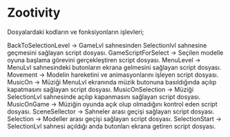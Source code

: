 # Zootivity

Dosyalardaki kodların ve fonksiyonların işlevleri;

BackToSelectionLevel -> GameLvl sahnesinden Selectionlvl sahnesine geçmesini sağlayan script dosyası.
GameScriptForSelect -> Seçilen modelle oyuna başlama görevini gerçekleştiren script dosyası.
MenuLevel -> MenuLvl sahnesindeki butonların ekrana gelmesini sağlayan script dosyası.
Movement -> Modelin hareketini ve animasyonlarını işleyen script dosyası.
MusicOn -> Müziği MenuLvl ekranında müzik butonuna basıldığında açılıp kapatmasını sağlayan script dosyası.
MusicOnSelection -> Müziği SelectionLvl sahnesinde açılıp kapanmasını sağlayan script dosyası.
MusicOnGame -> Müziğin oyunda açık olup olmadığını kontrol eden script dosyası.
SceneSellector -> Sahneler arası geçişi sağlayan script dosyası.
Selection -> Modeller arası geçişi sağlayan script dosyası.
SelectionStart -> SelectionLvl sahnesi açıldığı anda butonları ekrana getiren script dosyası.

